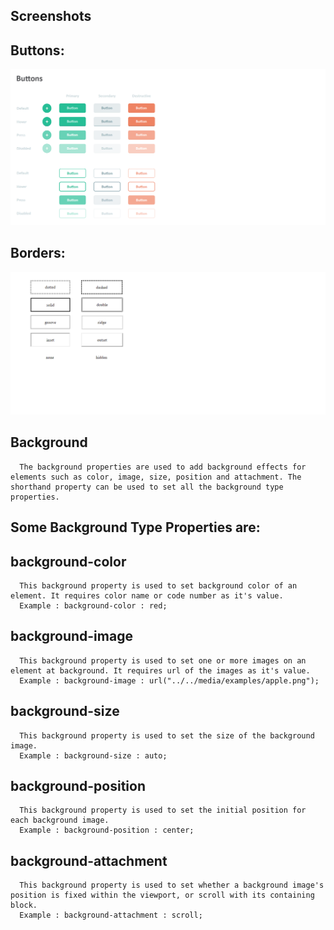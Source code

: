 ## Screenshots
## Buttons:
![App Screenshot](./Buttons.png)

## Borders:
![App Screenshot](./Borders.png)

## Background
      The background properties are used to add background effects for elements such as color, image, size, position and attachment. The shorthand property can be used to set all the background type properties.

## Some Background Type Properties are:

## background-color
      This background property is used to set background color of an element. It requires color name or code number as it's value.
      Example : background-color : red;

## background-image
      This background property is used to set one or more images on an element at background. It requires url of the images as it's value.
      Example : background-image : url("../../media/examples/apple.png");

## background-size
      This background property is used to set the size of the background image.
      Example : background-size : auto;

## background-position
      This background property is used to set the initial position for each background image.
      Example : background-position : center;
            
## background-attachment
      This background property is used to set whether a background image's position is fixed within the viewport, or scroll with its containing block.
      Example : background-attachment : scroll;